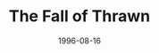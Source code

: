---
mission_id: fthrawn
slug: "the-fall-of-thrawn"
editorsChoice:
title: "The Fall of Thrawn"
authors: 
    - "Desmond Shepherd"
date: 1996-08-16
filename: "/missions/fthrawn.zip"
description: "After the demise of the Emperor, the massive forces of the Empire were scattered across the galaxy. But now the single remaining Grand Admiral, Thrawn, is attempting to reunite the Fleet under his control. His goal: the complete, total and utter destruction of the Rebellion. Your job, Kyle Katarn, is to find information on the massing of the Fleet, and eventually to kill Thrawn himself."
cover: "fthrawn1.png"
levelReplaced:	"SECBASE, TALAY, SEWERS"
difficulty: yes
bm:	yes
fme: yes
wax: yes
three_do: yes
voc: yes
gmd: no
vue: yes
lfd: yes
base: "New level from scratch" 
editors: "WEDIT 2.1, WDFUSE 1.666, DF2 & 2DF"

---
